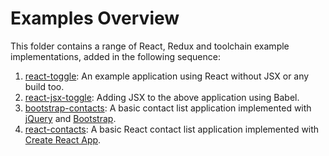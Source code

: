 # Examples Overview

This folder contains a range of React, Redux and toolchain example implementations, added in the following sequence:

1. [react-toggle](react-toggle): An example application using React without JSX or any build too.
2. [react-jsx-toggle](react-jsx-toggle): Adding JSX to the above application using Babel.
3. [bootstrap-contacts](bootstrap-contacts): A basic contact list application implemented with [jQuery](https://jquery.com/) and [Bootstrap](https://getbootstrap).
4. [react-contacts](react-cra): A basic React contact list application implemented with [Create React App](https://create-react-app.dev/).
